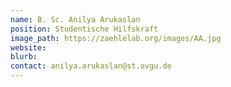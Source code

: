 ```yaml
---
name: B. Sc. Anilya Arukaslan
position: Studentische Hilfskraft
image_path: https://zaehlelab.org/images/AA.jpg
website:
blurb:
contact: anilya.arukaslan@st.ovgu.de
---
```

